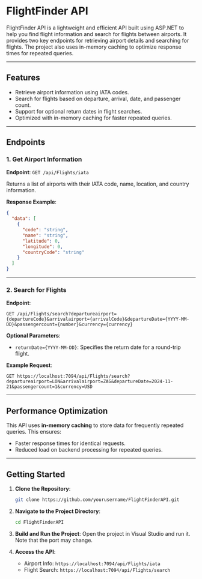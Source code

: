 # FlightFinder API

FlightFinder API is a lightweight and efficient API built using ASP.NET to help you find flight information and search for flights between airports. It provides two key endpoints for retrieving airport details and searching for flights. The project also uses in-memory caching to optimize response times for repeated queries.

---

## Features

- Retrieve airport information using IATA codes.
- Search for flights based on departure, arrival, date, and passenger count.
- Support for optional return dates in flight searches.
- Optimized with in-memory caching for faster repeated queries.

---

## Endpoints

### 1. **Get Airport Information**
**Endpoint**: `GET /api/Flights/iata`

Returns a list of airports with their IATA code, name, location, and country information.

**Response Example**:
```json
{
  "data": [
    {
      "code": "string",
      "name": "string",
      "latitude": 0,
      "longitude": 0,
      "countryCode": "string"
    }
  ]
}
```

---

### 2. **Search for Flights**
**Endpoint**: 
```
GET /api/Flights/search?departureairport={departureCode}&arrivalairport={arrivalCode}&departureDate={YYYY-MM-DD}&passengercount={number}&currency={currency}
```

**Optional Parameters**:
- `returnDate={YYYY-MM-DD}`: Specifies the return date for a round-trip flight.

**Example Request**:
```
GET https://localhost:7094/api/Flights/search?departureairport=LON&arrivalairport=ZAG&departureDate=2024-11-21&passengercount=1&currency=USD
```
---

## Performance Optimization

This API uses **in-memory caching** to store data for frequently repeated queries. This ensures:
- Faster response times for identical requests.
- Reduced load on backend processing for repeated queries.

---

## Getting Started

1. **Clone the Repository**:
   ```bash
   git clone https://github.com/yourusername/FlightFinderAPI.git
   ```
2. **Navigate to the Project Directory**:
   ```bash
   cd FlightFinderAPI
   ```
3. **Build and Run the Project**:
   Open the project in Visual Studio and run it. Note that the port may change.

4. **Access the API**:
   - Airport Info: `https://localhost:7094/api/Flights/iata`
   - Flight Search: `https://localhost:7094/api/Flights/search`
